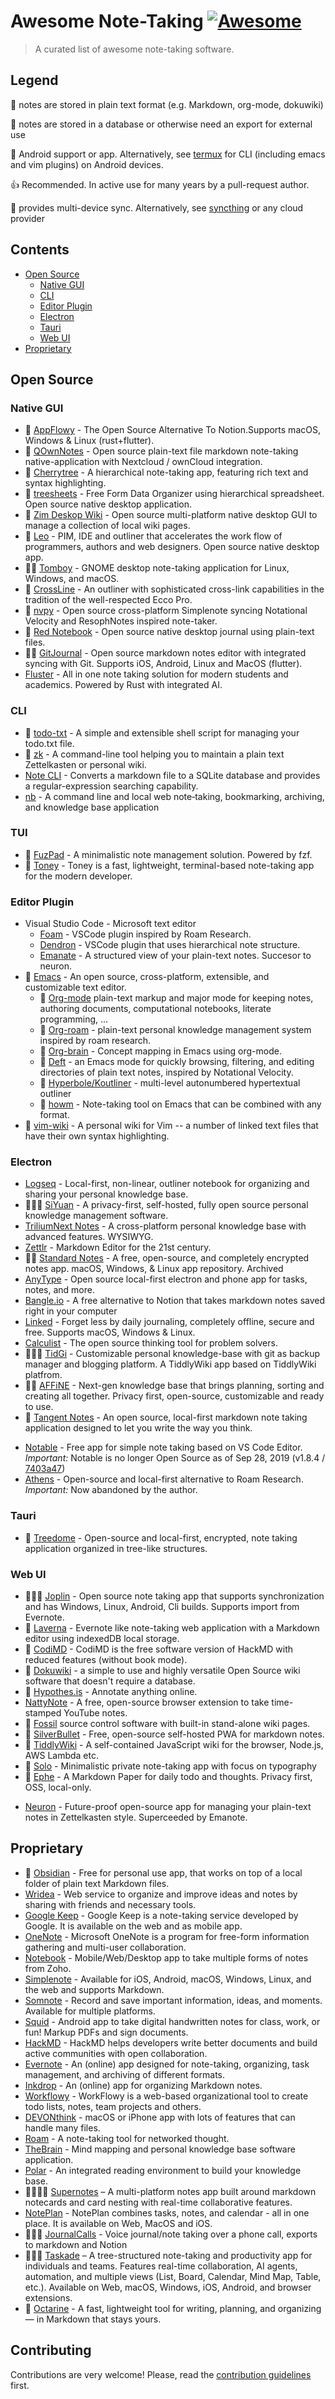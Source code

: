 # Awesome Note-Taking [![Awesome](https://awesome.re/badge.svg)](https://awesome.re)

> A curated list of awesome note-taking software.

## Legend

📖 notes are stored in plain text format (e.g. Markdown, org-mode, dokuwiki)

📕 notes are stored in a database or otherwise need an export for external use

🤖 Android support or app. Alternatively, see [termux](https://termux.dev/) for CLI (including emacs and vim plugins) on Android devices.

👍 Recommended. In active use for many years by a pull-request author.

🔁 provides multi-device sync. Alternatively, see [syncthing](https://syncthing.net/) or any cloud provider

## Contents

- [Open Source](#open-source)
  - [Native GUI](#native-gui)
  - [CLI](#cli)
  - [Editor Plugin](#editor-plugin)
  - [Electron](#electron)
  - [Tauri](#tauri)
  - [Web UI](#web-ui)
- [Proprietary](#proprietary)

## Open Source

### Native GUI
* 📕 [AppFlowy](https://github.com/AppFlowy-IO/AppFlowy) - The Open Source Alternative To Notion.Supports macOS, Windows & Linux (rust+flutter).
* 📖 [QOwnNotes](https://www.qownnotes.org/) - Open source plain-text file markdown note-taking native-application with Nextcloud / ownCloud integration.
* 📕 [Cherrytree](http://www.giuspen.com/cherrytree) - A hierarchical note-taking app, featuring rich text and syntax highlighting.
* 📕 [treesheets](https://github.com/aardappel/treesheets) -  Free Form Data Organizer using hierarchical spreadsheet. Open source native desktop application.
* 📖 [Zim Deskop Wiki](https://zim-wiki.org/) - Open source multi-platform native desktop GUI to manage a collection of local wiki pages.
* 📕 [Leo](https://leo-editor.github.io/) - PIM, IDE and outliner that accelerates the work flow of programmers, authors and web designers. Open source native desktop app.
* 🤖🔁  [Tomboy](https://wiki.gnome.org/Apps/Tomboy) - GNOME desktop note-taking application for Linux, Windows, and macOS.
* 📕 [CrossLine](https://github.com/rochus-keller/CrossLine) - An outliner with sophisticated cross-link capabilities in the tradition of the well-respected Ecco Pro.
* 📖 [nvpy](https://github.com/cpbotha/nvpy) - Open source cross-platform Simplenote syncing Notational Velocity and ResophNotes inspired note-taker.
* 📖 [Red Notebook](https://rednotebook.app/) - Open source native desktop journal using plain-text files.
* 📖🤖 [GitJournal](https://github.com/GitJournal/GitJournal) - Open source markdown notes editor with integrated syncing with Git. Supports iOS, Android, Linux and MacOS (flutter).
* [Fluster](https://fluster-one.vercel.app) - All in one note taking solution for modern students and academics. Powered by Rust with integrated AI.

### CLI

- 📖 [todo-txt](https://github.com/todotxt/todo.txt-cli) - A simple and extensible shell script for managing your todo.txt file.
- 📖 [zk](https://github.com/mickael-menu/zk) - A command-line tool helping you to maintain a plain text Zettelkasten or personal wiki.
- [Note CLI](https://github.com/yuis-ice/note-cli) - Converts a markdown file to a SQLite database and provides a regular-expression searching capability.
- [nb](https://github.com/xwmx/nb) - A command line and local web note‑taking, bookmarking, archiving, and knowledge base application

### TUI

* 📖 [FuzPad](https://github.com/JianZcar/FuzPad) - A minimalistic note management solution. Powered by fzf.
* 📖 [Toney](https://github.com/SourcewareLab/Toney) - Toney is a fast, lightweight, terminal-based note-taking app for the modern developer.

### Editor Plugin

- Visual Studio Code - Microsoft text editor
  - [Foam](https://foambubble.github.io/) - VSCode plugin inspired by Roam Research.
  - [Dendron](https://github.com/dendronhq/dendron) - VSCode plugin that uses hierarchical note structure.
  - [Emanate](https://github.com/srid/emanote) - A structured view of your plain-text notes. Succesor to neuron.
- 🤖 [Emacs](https://www.gnu.org/software/emacs/) - An open source, cross-platform, extensible, and customizable text editor.
  - 📖 [Org-mode](https://orgmode.org/) plain-text markup and major mode for keeping notes, authoring documents, computational notebooks, literate programming, …
  - 📖 [Org-roam](https://www.orgroam.com/) - plain-text personal knowledge management system inspired by roam research.
  - 📖 [Org-brain](https://github.com/Kungsgeten/org-brain) - Concept mapping in Emacs using org-mode.
  - 📖 [Deft](https://github.com/jrblevin/deft) - an Emacs mode for quickly browsing, filtering, and editing directories of plain text notes, inspired by Notational Velocity.
  - 📖 [Hyperbole/Koutliner](https://www.gnu.org/software/hyperbole/) - multi-level autonumbered hypertextual outliner
  - 📖 [howm](https://kaorahi.github.io/howm/) - Note-taking tool on Emacs that can be combined with any format.
- 📖 [vim-wiki](https://github.com/vimwiki/vimwiki) - A personal wiki for Vim -- a number of linked text files that have their own syntax highlighting.

### Electron
* [Logseq](https://github.com/logseq/logseq) - Local-first, non-linear, outliner notebook for organizing and sharing your personal knowledge base.
* 📕🤖🔁 [SiYuan](https://github.com/siyuan-note/siyuan) - A privacy-first, self-hosted, fully open source personal knowledge management software.
* [TriliumNext Notes](https://github.com/TriliumNext/Notes) - A cross-platform personal knowledge base with advanced features. WYSIWYG.
* [Zettlr](https://www.zettlr.com/) - Markdown Editor for the 21st century.
* 🤖🔁  [Standard Notes](https://github.com/standardnotes/app) - A free, open-source, and completely encrypted notes app. macOS, Windows, & Linux app repository. Archived
* [AnyType](https://anytype.io/) - Open source local-first electron and phone app for  tasks, notes, and more.
* [Bangle.io](https://bangle.io) - A free alternative to Notion that takes markdown notes saved right in your computer
* [Linked](https://github.com/lostdesign/linked) - Forget less by daily journaling, completely offline, secure and free. Supports macOS, Windows & Linux.
* [Calculist](https://calculist.io/) - The open source thinking tool for problem solvers.
* 📖🤖🔁 [TidGi](https://github.com/tiddly-gittly/TidGi-Desktop) - Customizable personal knowledge-base with git as backup manager and blogging platform. A TiddlyWiki app based on TiddlyWiki platfrom.
* 📕🔁 [AFFiNE](https://github.com/toeverything/AFFiNE) - Next-gen knowledge base that brings planning, sorting and creating all together. Privacy first, open-source, customizable and ready to use.
* 📖 [Tangent Notes](https://www.tangentnotes.com/) - An open source, local-first markdown note taking application designed to let you write the way you think.

- [Notable](https://notable.app/) - Free app for simple note taking based on VS Code Editor. _Important:_ Notable is no longer Open Source as of Sep 28, 2019 (v1.8.4 / [7403a47](https://github.com/notable/notable/commit/7403a47f7602860d227268dda08e3b6f504fd30c))
- [Athens](https://github.com/athensresearch/athens) - Open-source and local-first alternative to Roam Research. _Important:_ Now abandoned by the author.

### Tauri

- 📕 [Treedome](https://codeberg.org/solver-orgz/treedome) - Open-source and local-first, encrypted, note taking application organized in tree-like structures.

### Web UI
* 📖🤖🔁 [Joplin](https://joplinapp.org/) - Open source note taking app that supports synchronization and has Windows, Linux, Android, Cli builds. Supports import from Evernote.
* 📕 [Laverna](https://laverna.cc) - Evernote like note-taking web application with a Markdown editor using indexedDB local storage.
* 📖 [CodiMD](https://github.com/hackmdio/codimd) - CodiMD is the free software version of HackMD with reduced features (without book mode).
* 📖 [Dokuwiki](https://www.dokuwiki.org/dokuwiki) - a simple to use and highly versatile Open Source wiki software that doesn't require a database.
* 📕 [Hypothes.is](https://hypothes.is/) - Annotate anything online.
* [NattyNote](https://github.com/ahmedelq/NattyNote) -  A free, open-source browser extension to take time-stamped YouTube notes.
* 📖 [Fossil](https://www2.fossil-scm.org/home/doc/trunk/www/index.wiki) source control software with built-in stand-alone wiki pages.
* 📖 [SilverBullet](https://github.com/silverbulletmd/silverbullet) - Free, open-source self-hosted PWA for markdown notes.
* 📖 [TiddlyWiki](https://github.com/TiddlyWiki/TiddlyWiki5) - A self-contained JavaScript wiki for the browser, Node.js, AWS Lambda etc.
* 📕 [Solo](https://github.com/johnSamilin/solo) - Minimalistic private note-taking app with focus on typography
* 📖 [Ephe](https://github.com/unvalley/ephe) - A Markdown Paper for daily todo and thoughts. Privacy first, OSS, local-only.

- [Neuron](https://neuron.zettel.page/) - Future-proof open-source app for managing your plain-text notes in Zettelkasten style. Superceeded by Emanote.

## Proprietary

* 📖 [Obsidian](https://obsidian.md/) - Free for personal use app, that works on top of a local folder of plain text Markdown files.
* [Wridea](http://wridea.com) - Web service to organize and improve ideas and notes by sharing with friends and necessary tools.
* [Google Keep](https://keep.google.com) - Google Keep is a note-taking service developed by Google. It is available on the web and as mobile app.
* [OneNote](https://www.onenote.com) - Microsoft OneNote is a program for free-form information gathering and multi-user collaboration.
* [Notebook](https://www.zoho.com/notebook) - Mobile/Web/Desktop app to take multiple forms of notes from Zoho.
* [Simplenote](http://simplenote.com) - Available for iOS, Android, macOS, Windows, Linux, and the web and supports Markdown.
* [Somnote](http://somcloud.com/about/somnote) - Record and save important information, ideas, and moments. Available for multiple platforms.
* [Squid](http://squidnotes.com) - Android app to take digital handwritten notes for class, work, or fun! Markup PDFs and sign documents.
* [HackMD](https://hackmd.io) - HackMD helps developers write better documents and build active communities with open collaboration.
* [Evernote](https://www.evernote.com) - An (online) app designed for note-taking, organizing, task management, and archiving of different formats.
* [Inkdrop](https://www.inkdrop.info) - An (online) app for organizing Markdown notes.
* [Workflowy](https://workflowy.com) - WorkFlowy is a web-based organizational tool to create todo lists, notes, team projects and others.
* [DEVONthink](https://www.devontechnologies.com/apps/devonthink) - macOS or iPhone app with lots of features that can handle many files.
* [Roam](https://roamresearch.com/) - A note-taking tool for networked thought.
* [TheBrain](https://www.thebrain.com/) - Mind mapping and personal knowledge base software application.
* [Polar](https://getpolarized.io/) - An integrated reading environment to build your knowledge base.
* 📖📕🤖🔁 [Supernotes](https://supernotes.app) – A multi-platform notes app built around markdown notecards and card nesting with real-time collaborative features.
* [NotePlan](https://noteplan.co) - NotePlan combines tasks, notes, and calendar - all in one place. It is available on Web, MacOS and iOS.
* 📕🤖🔁 [JournalCalls](https://journalcalls.com) - Voice journal/note taking over a phone call, exports to markdown and Notion
* 📕🤖🔁 [Taskade](https://www.taskade.com) – A tree-structured note-taking and productivity app for individuals and teams. Features real-time collaboration, AI agents, automation, and multiple views (List, Board, Calendar, Mind Map, Table, etc.). Available on Web, macOS, Windows, iOS, Android, and browser extensions.
* 📖 [Octarine](https://octarine.app/) - A fast, lightweight tool for writing, planning, and organizing — in Markdown that stays yours.


## Contributing

Contributions are very welcome! Please, read the [contribution guidelines](contributing.md) first.
